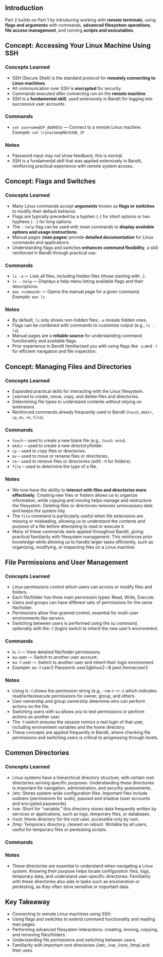 ## Introduction
Part 2 builds on Part 1 by introducing working with **remote terminals**, using **flags and arguments** with commands, **advanced filesystem operations**, **file access management**, and running **scripts and executables**.


## Concept: Accessing Your Linux Machine Using SSH

### Concepts Learned
- SSH (Secure Shell) is the standard protocol for **remotely connecting to Linux machines**.  
- All communication over SSH is **encrypted** for security.  
- Commands executed after connecting run on the **remote machine**.  
- SSH is a **fundamental skill**, used extensively in Bandit for logging into successive user accounts.

### Commands
- `ssh username@IP_ADDRESS` — Connect to a remote Linux machine.  
  *Example:* `ssh tryhackme@MACHINE_IP`

### Notes
- Password input may not show feedback; this is normal.  
- SSH is a fundamental skill that was applied extensively in Bandit, reinforcing practical experience with remote system access.



## Concept: Flags and Switches

### Concepts Learned
- Many Linux commands accept **arguments** known as **flags or switches** to modify their default behavior.  
- Flags are typically preceded by a hyphen (`-`) for short options or two hyphens (`--`) for long options.  
- The `--help` flag can be used with most commands to **display available options and usage instructions**.  
- Manual pages (**man pages**) provide **detailed documentation** for Linux commands and applications.  
- Understanding flags and switches **enhances command flexibility**, a skill reinforced in Bandit through practical use.

### Commands
- `ls -a` — Lists all files, including hidden files (those starting with `.`).  
- `ls --help` — Displays a help menu listing available flags and their descriptions.  
- `man <command>` — Opens the manual page for a given command.  
  *Example:* `man ls`  

### Notes
- By default, `ls` only shows non-hidden files; `-a` reveals hidden ones.  
- Flags can be combined with commands to customize output (e.g., `ls -la`).  
- Manual pages are a **reliable source** for understanding command functionality and available flags.  
- Prior experience in Bandit familiarized you with using flags like `-a` and `-l` for efficient navigation and file inspection.



## Concept: Managing Files and Directories

### Concepts Learned
- Expanded practical skills for interacting with the Linux filesystem.  
- Learned to create, move, copy, and delete files and directories.  
- Determining file types to understand contents without relying on extensions.  
- Reinforced commands already frequently used in Bandit (`touch`, `mkdir`, `cp`, `mv`, `rm`, `file`).  

### Commands
- `touch` – used to create a new blank file (e.g., `touch note`).  
- `mkdir` – used to create a new directory/folder.  
- `cp` – used to copy files or directories.  
- `mv` – used to move or rename files or directories.  
- `rm` – used to remove files or directories (with `-R` for folders).  
- `file` – used to determine the type of a file.  

### Notes
- We now have the ability to **interact with files and directories more effectively**. Creating new files or folders allows us to organize information, while copying and moving helps manage and restructure the filesystem. Deleting files or directories removes unnecessary data and keeps the system tidy.
- The `file` command is particularly useful when file extensions are missing or misleading, allowing us to understand the contents and purpose of a file before attempting to read or execute it.
- Many of these commands were applied throughout Bandit, giving practical familiarity with filesystem management. This reinforces prior knowledge while allowing us to handle larger tasks efficiently, such as organizing, modifying, or inspecting files on a Linux machine.



## File Permissions and User Management
### Concepts Learned
- Linux permissions control which users can access or modify files and folders.
- Each file/folder has three main permission types: Read, Write, Execute.
- Users and groups can have different sets of permissions for the same file/folder.
- Permissions allow fine-grained control, essential for multi-user environments like servers.
- Switching between users is performed using the su command, optionally with the -l (login) switch to inherit the new user’s environment.

### Commands
- ls -l — View detailed file/folder permissions.
- su user — Switch to another user account.
- su -l user — Switch to another user and inherit their login environment.
- Example:
      su -l user2
      Password:
      user2@linux2:~$ pwd
      /home/user2

### Notes
- Using ls -l shows the permission string (e.g., -rw-r--r--) which indicates read/write/execute permissions for owner, group, and others.
- User ownership and group ownership determine who can perform actions on the file.
- Switching users with su allows you to test permissions or perform actions as another user.
- The -l switch ensures the session mimics a real login of that user, including environment variables and the home directory.
- These concepts are applied frequently in Bandit, where checking file permissions and switching users is critical to progressing through levels.



## Common Directories
###  Concepts Learned

- Linux systems have a hierarchical directory structure, with certain root directories serving specific purposes. Understanding these directories is important for navigation, administration, and security assessments.
- /etc: Stores system-wide configuration files. Important files include sudoers (permissions for sudo), passwd and shadow (user accounts and encrypted passwords).
- /var: Short for “variable,” this directory stores data frequently written by services or applications, such as logs, temporary files, or databases.
- /root: Home directory for the root user, accessible only by root.
- /tmp: Temporary directory, cleared on reboot. Writable by all users, useful for temporary files or pentesting scripts.

### Commands
 <No specific commands used for this topic.>

### Notes
- These directories are essential to understand when navigating a Linux system. Knowing their purpose helps locate configuration files, logs, temporary data, and understand user-specific directories. Familiarity with these directories also aids in tasks such as enumeration or pentesting, as they often store sensitive or important data.


## Key Takeaway
- Connecting to remote Linux machines using SSH.
- Using flags and switches to extend command functionality and reading man pages.
- Performing advanced filesystem interactions: creating, moving, copying, and removing files/folders.
- Understanding file permissions and switching between users.
- Familiarity with important root directories (/etc, /var, /root, /tmp) and their uses.
